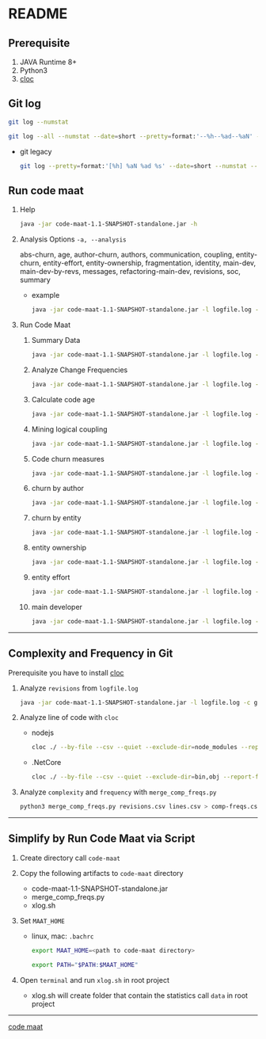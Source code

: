 # README

## Prerequisite

1. JAVA Runtime 8+
2. Python3
3. [cloc](https://github.com/AlDanial/cloc)

## Git log

```sh
git log --numstat
```

```sh
git log --all --numstat --date=short --pretty=format:'--%h--%ad--%aN' --no-renames --after=YYYY-MM-DD --before=YYYY-MM-DD > logfile.log
```

- git legacy

  ```sh
  git log --pretty=format:'[%h] %aN %ad %s' --date=short --numstat --after=YYYY-MM-DD > logfile.log
  ```

## Run code maat

1. Help

   ```sh
   java -jar code-maat-1.1-SNAPSHOT-standalone.jar -h
   ```

2. Analysis Options `-a, --analysis`

   abs-churn, age, author-churn, authors, communication, coupling, entity-churn, entity-effort, entity-ownership, fragmentation, identity, main-dev, main-dev-by-revs, messages, refactoring-main-dev, revisions, soc, summary

   - example

     ```sh
     java -jar code-maat-1.1-SNAPSHOT-standalone.jar -l logfile.log -c git2 -a authors
     ```

3. Run Code Maat

   1. Summary Data

      ```sh
      java -jar code-maat-1.1-SNAPSHOT-standalone.jar -l logfile.log -c git2 -a summary
      ```

   2. Analyze Change Frequencies

      ```sh
      java -jar code-maat-1.1-SNAPSHOT-standalone.jar -l logfile.log -c git2 -a revisions
      ```

   3. Calculate code age

      ```sh
      java -jar code-maat-1.1-SNAPSHOT-standalone.jar -l logfile.log -c git2 -a age
      ```

   4. Mining logical coupling

      ```sh
      java -jar code-maat-1.1-SNAPSHOT-standalone.jar -l logfile.log -c git2 -a coupling
      ```

   5. Code churn measures

      ```sh
      java -jar code-maat-1.1-SNAPSHOT-standalone.jar -l logfile.log -c git2 -a abs-churn
      ```

   6. churn by author

      ```sh
      java -jar code-maat-1.1-SNAPSHOT-standalone.jar -l logfile.log -c git2 -a author-churn
      ```

   7. churn by entity

      ```sh
      java -jar code-maat-1.1-SNAPSHOT-standalone.jar -l logfile.log -c git2 -a entity-churn
      ```

   8. entity ownership

      ```sh
      java -jar code-maat-1.1-SNAPSHOT-standalone.jar -l logfile.log -c git2 -a entity-ownership
      ```

   9. entity effort

      ```sh
      java -jar code-maat-1.1-SNAPSHOT-standalone.jar -l logfile.log -c git2 -a entity-effort
      ```

   10. main developer

       ```sh
       java -jar code-maat-1.1-SNAPSHOT-standalone.jar -l logfile.log -c git2 -a main-dev
       ```

---

## Complexity and Frequency in Git

Prerequisite you have to install [cloc](https://github.com/AlDanial/cloc)

1. Analyze `revisions` from `logfile.log`

   ```sh
   java -jar code-maat-1.1-SNAPSHOT-standalone.jar -l logfile.log -c git2 -a revisions > revisions.csv
   ```

2. Analyze line of code with `cloc`

   - nodejs

     ```sh
     cloc ./ --by-file --csv --quiet --exclude-dir=node_modules --report-file=./lines.csv
     ```

   - .NetCore

     ```sh
     cloc ./ --by-file --csv --quiet --exclude-dir=bin,obj --report-file=./lines.csv
     ```

3. Analyze `complexity` and `frequency` with `merge_comp_freqs.py`

   ```sh
   python3 merge_comp_freqs.py revisions.csv lines.csv > comp-freqs.csv
   ```

---

## Simplify by Run Code Maat via Script

1. Create directory call `code-maat`
2. Copy the following artifacts to `code-maat` directory

   - code-maat-1.1-SNAPSHOT-standalone.jar
   - merge_comp_freqs.py
   - xlog.sh

3. Set `MAAT_HOME`

   - linux, mac: `.bachrc`

     ```sh
     export MAAT_HOME=<path to code-maat directory>

     export PATH="$PATH:$MAAT_HOME"
     ```

4. Open `terminal` and run `xlog.sh` in root project
   - xlog.sh will create folder that contain the statistics call `data` in root project

---

[code maat](https://github.com/adamtornhill/code-maat)
